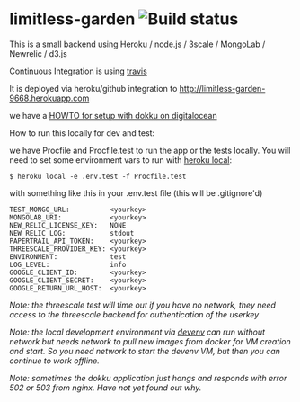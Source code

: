# limitless-garden ![Build status](https://travis-ci.org/abarbanell/limitless-garden.svg)

This is a small backend using 
Heroku / node.js / 3scale / MongoLab / Newrelic / d3.js

Continuous Integration is using [travis](https://travis-ci.org/abarbanell/limitless-garden)

It is deployed via heroku/github integration to 
http://limitless-garden-9668.herokuapp.com

we have a [HOWTO for setup with dokku on digitalocean](dokku.md)

How to run this locally for dev and test: 

we have Procfile and Procfile.test to run the app or the tests locally. You will need to set some 
environment vars to run with [heroku local](https://devcenter.heroku.com/articles/heroku-local): 

```
$ heroku local -e .env.test -f Procfile.test
```

with something like this in your .env.test file (this will be .gitignore'd)

```
TEST_MONGO_URL:          <yourkey>
MONGOLAB_URI:            <yourkey>
NEW_RELIC_LICENSE_KEY:   NONE
NEW_RELIC_LOG:           stdout
PAPERTRAIL_API_TOKEN:    <yourkey>
THREESCALE_PROVIDER_KEY: <yourkey>
ENVIRONMENT:             test
LOG_LEVEL:               info
GOOGLE_CLIENT_ID:        <yourkey>
GOOGLE_CLIENT_SECRET:    <yourkey>
GOOGLE_RETURN_URL_HOST:  <yourkey>
```

*Note: the threescale test will time out if you have no network, 
they need access to the threescale backend for authentication 
of the userkey* 

*Note: the local development environment via 
[devenv](https://github.com/abarbanell/devenv) can run without network 
but needs network to pull new images from docker for VM creation and start. 
So you need network to start the devenv VM, but then you can continue to work offline.*

*Note: sometimes the dokku application just hangs and responds with
error 502 or 503 from nginx. Have not yet found out why.*
